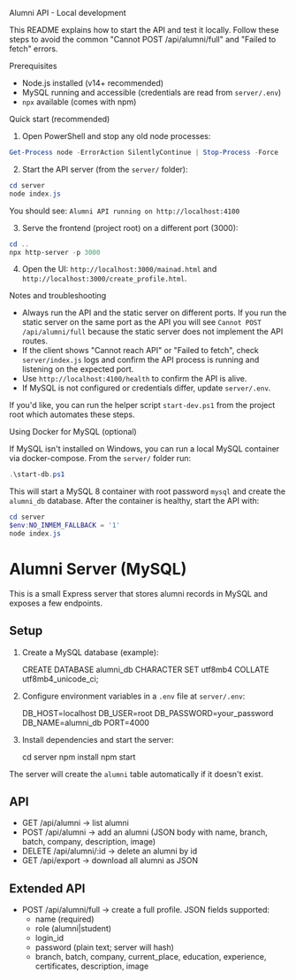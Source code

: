 Alumni API - Local development

This README explains how to start the API and test it locally. Follow these steps to avoid the common "Cannot POST /api/alumni/full" and "Failed to fetch" errors.

Prerequisites
- Node.js installed (v14+ recommended)
- MySQL running and accessible (credentials are read from `server/.env`)
- `npx` available (comes with npm)

Quick start (recommended)

1. Open PowerShell and stop any old node processes:

```powershell
Get-Process node -ErrorAction SilentlyContinue | Stop-Process -Force
```

2. Start the API server (from the `server/` folder):

```powershell
cd server
node index.js
```

You should see: `Alumni API running on http://localhost:4100`

3. Serve the frontend (project root) on a different port (3000):

```powershell
cd ..
npx http-server -p 3000
```

4. Open the UI: `http://localhost:3000/mainad.html` and `http://localhost:3000/create_profile.html`.

Notes and troubleshooting
- Always run the API and the static server on different ports. If you run the static server on the same port as the API you will see `Cannot POST /api/alumni/full` because the static server does not implement the API routes.
- If the client shows "Cannot reach API" or "Failed to fetch", check `server/index.js` logs and confirm the API process is running and listening on the expected port.
- Use `http://localhost:4100/health` to confirm the API is alive.
- If MySQL is not configured or credentials differ, update `server/.env`.

If you'd like, you can run the helper script `start-dev.ps1` from the project root which automates these steps.

Using Docker for MySQL (optional)

If MySQL isn't installed on Windows, you can run a local MySQL container via docker-compose. From the `server/` folder run:

```powershell
.\start-db.ps1
```

This will start a MySQL 8 container with root password `mysql` and create the `alumni_db` database. After the container is healthy, start the API with:

```powershell
cd server
$env:NO_INMEM_FALLBACK = '1'
node index.js
```
Alumni Server (MySQL)
=====================

This is a small Express server that stores alumni records in MySQL and exposes a few endpoints.

Setup
-----

1. Create a MySQL database (example):

   CREATE DATABASE alumni_db CHARACTER SET utf8mb4 COLLATE utf8mb4_unicode_ci;

2. Configure environment variables in a `.env` file at `server/.env`:

   DB_HOST=localhost
   DB_USER=root
   DB_PASSWORD=your_password
   DB_NAME=alumni_db
   PORT=4000

3. Install dependencies and start the server:

   cd server
   npm install
   npm start

The server will create the `alumni` table automatically if it doesn't exist.

API
---
- GET /api/alumni -> list alumni
- POST /api/alumni -> add an alumni (JSON body with name, branch, batch, company, description, image)
- DELETE /api/alumni/:id -> delete an alumni by id
- GET /api/export -> download all alumni as JSON

Extended API
-------------
- POST /api/alumni/full -> create a full profile. JSON fields supported:
   - name (required)
   - role (alumni|student)
   - login_id
   - password (plain text; server will hash)
   - branch, batch, company, current_place, education, experience, certificates, description, image

